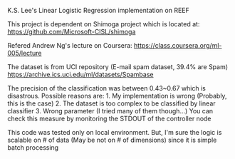 K.S. Lee's Linear Logistic Regression implementation on REEF

This project is dependent on Shimoga project which is located at:
https://github.com/Microsoft-CISL/shimoga

Refered Andrew Ng's lecture on Coursera:
https://class.coursera.org/ml-005/lecture

The dataset is from UCI repository (E-mail spam dataset, 39.4% are Spam)
https://archive.ics.uci.edu/ml/datasets/Spambase

The precision of the classification was between 0.43~0.67 which is disastrous.
Possible reasons are:
	1. My implementation is wrong (Probably, this is the case)
	2. The dataset is too complex to be classified by linear classifier
	3. Wrong parameter (I tried many of them though...)
You can check this measure by monitoring the STDOUT of the controller node

This code was tested only on local environment. But, I'm sure the logic is scalable on # of data (May be not on # of dimensions) since it is simple batch processing
